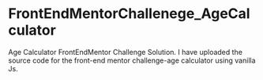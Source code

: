 # FrontEndMentorChallenege_AgeCalculator
Age Calculator FrontEndMentor Challenge Solution.
I have uploaded the source code for the front-end mentor challenge-age calculator using vanilla Js.
